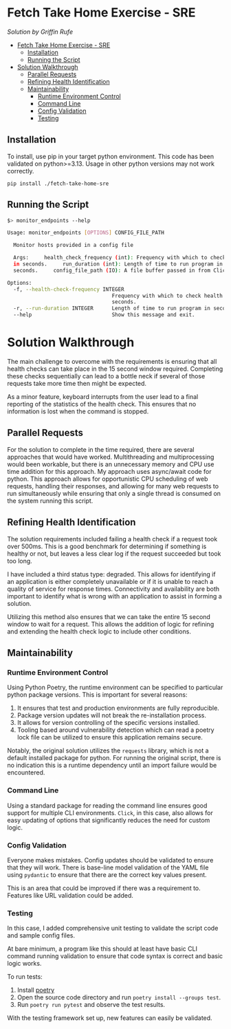 # Fetch Take Home Exercise - SRE

*Solution by Griffin Rufe*

- [Fetch Take Home Exercise - SRE](#fetch-take-home-exercise---sre)
  - [Installation](#installation)
  - [Running the Script](#running-the-script)
- [Solution Walkthrough](#solution-walkthrough)
  - [Parallel Requests](#parallel-requests)
  - [Refining Health Identification](#refining-health-identification)
  - [Maintainability](#maintainability)
    - [Runtime Environment Control](#runtime-environment-control)
    - [Command Line](#command-line)
    - [Config Validation](#config-validation)
    - [Testing](#testing)


## Installation

To install, use pip in your target python environment. This code has been validated on python>=3.13. Usage in other python versions may not work correctly.

```
pip install ./fetch-take-home-sre
```

## Running the Script

```bash
$> monitor_endpoints --help

Usage: monitor_endpoints [OPTIONS] CONFIG_FILE_PATH

  Monitor hosts provided in a config file

  Args:     health_check_frequency (int): Frequency with which to check health
  in seconds.     run_duration (int): Length of time to run program in
  seconds.     config_file_path (IO): A file buffer passed in from Click.

Options:
  -f, --health-check-frequency INTEGER
                                  Frequency with which to check health in
                                  seconds.
  -r, --run-duration INTEGER      Length of time to run program in seconds.
  --help                          Show this message and exit.
```

# Solution Walkthrough

The main challenge to overcome with the requirements is ensuring that all health checks can take place in the 15 second window required. Completing these checks sequentially can lead to a bottle neck if several of those requests take more time then might be expected.

As a minor feature, keyboard interrupts from the user lead to a final reporting of the statistics of the health check. This ensures that no information is lost when the command is stopped.

## Parallel Requests

For the solution to complete in the time required, there are several approaches that would have worked. Multithreading and multiprocessing would been workable, but there is an unnecessary memory and CPU use time addition for this approach. My approach uses async/await code for python. This approach allows for opportunistic CPU scheduling of web requests, handling their responses, and allowing for many web requests to run simultaneously while ensuring that only a single thread is consumed on the system running this script.


## Refining Health Identification

The solution requirements included failing a health check if a request took over 500ms. This is a good benchmark for determining if something is healthy or not, but leaves a less clear log if the request succeeded but took too long. 

I have included a third status type: degraded. This allows for identifying if an application is either completely unavailable or if it is unable to reach a quality of service for response times. Connectivity and availability are both important to identify what is wrong with an application to assist in forming a solution.

Utilizing this method also ensures that we can take the entire 15 second window to wait for a request. This allows the addition of logic for refining and extending the health check logic to include other conditions.

## Maintainability

### Runtime Environment Control

Using Python Poetry, the runtime environment can be specified to particular python package versions. This is important for several reasons:

1. It ensures that test and production environments are fully reproducible.
2. Package version updates will not break the re-installation process.
3. It allows for version controlling of the specific versions installed.
4. Tooling based around vulnerability detection which can read a poetry lock file can be utilized to ensure this application remains secure.

Notably, the original solution utilizes the `requests` library, which is not a default installed package for python. For running the original script, there is no indication this is a runtime dependency until an import failure would be encountered.

### Command Line

Using a standard package for reading the command line ensures good support for multiple CLI environments. `Click`, in this case, also allows for easy updating of options that significantly reduces the need for custom logic.

### Config Validation

Everyone makes mistakes. Config updates should be validated to ensure that they will work. There is base-line model validation of the YAML file using `pydantic` to ensure that there are the correct key values present. 

This is an area that could be improved if there was a requirement to. Features like URL validation could be added.

### Testing

In this case, I added comprehensive unit testing to validate the script code and sample config files.

At bare minimum, a program like this should at least have basic CLI command running validation to ensure that code syntax is correct and basic logic works.

To run tests:

1. Install [poetry](https://python-poetry.org/)
2. Open the source code directory and run `poetry install --groups test`.
3. Run `poetry run pytest` and observe the test results.

With the testing framework set up, new features can easily be validated.